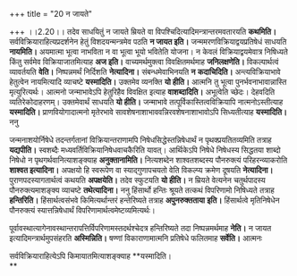+++
title = "20 न जायते"

+++
।।2.20।। तदेव साधयितुं न जायते म्रियते वा
विपश्चिदित्यादिमन्त्रान्तरमवतारयति **कथमिति।**
सर्वविक्रियाराहित्यप्रदर्शनेन हेतुं विशदयन्मन्त्रमेव पठति **न जायत
इति।** जन्ममरणविक्रियाद्वयप्रतिषेधं साधयति **नायमिति।** अयमात्मा
भूत्वा नाभविता न वा भूत्वा भूयो भवितेति योजना। न केवलं
विक्रियाद्वयमेवात्र निषिध्यते किंतु सर्वमेव विक्रियाजातमित्याह **अज
इति।** वाच्यमर्थमुक्त्वा विवक्षितमर्थमाह **जनिलक्षणेति।**
विकल्पार्थत्वं व्यावर्तयति **वेति।** निष्पन्नमर्थं निर्दिशति
**नेत्यादिना।** संबन्धमेवाभिनयति **न** **कदाचिदिति।**
अन्त्यविक्रियाभावे हेतुत्वेन नायमित्यादि व्याचष्टे **यस्मादिति।**
उक्तमेव व्यनक्ति **यो हीति।** आत्मनि तु भूत्वा पुनर्भवनाभावान्नास्ति
मृत्युरित्यर्थः। आत्मनो जन्माभावेऽपि हेतुरिहैव विवक्षित इत्याह
**वाशब्दादिति।** अभूत्वेति च्छेदः। देहवदिति व्यतिरेकोदाहरणम्।
उक्तमेवार्थं साधयति **यो हीति।** जन्माभावे
तत्पूर्विकास्तित्वविक्रियापि नात्मनोऽस्तीत्याह **यस्मादिति।**
प्राणवियोगादात्मनो मृतेरभावे सावशेषनाशाभाववन्निरवशेषनाशाभावोऽपि
सिध्यतीत्याह **यस्मादिति।** ननु  
  
जन्मनाशयोर्निषेधे तदन्तर्गतानां विक्रियान्तराणामपि
निषेधसिद्धेस्तन्निषेधार्थं न पृथक्प्रयतितव्यमिति तत्राह **यद्यपीति।**
स्वशब्दैः मध्यवर्तिविक्रियानिषेधवाचकैरिति यावत्। आर्थिकेऽपि निषेधे
निषेधस्य सिद्धतया शाब्दो निषेधो न पृथगर्थवानित्याशङ्क्याह
**अनुक्तानामिति।** नित्यशब्देन शाश्वतशब्दस्य पौनरुक्त्यं
परिहरन्व्याकरोति **शाश्वत इत्यादिना।** अपक्षयो हि स्वरूपेण वा
स्याद्गुणापचयतो वेति विकल्प्य क्रमेण दूषयति **नेत्यादिना।**
पुराणपदस्यागतार्थत्वं कथयति **अपक्षयेति।** तदेव स्फुटयति **यो
हीति।** न म्रियते वेत्यनेन चतुर्थपादस्य पौनरुक्त्यमाशङ्क्य व्याचष्टे
**तथेत्यादिना।** ननु हिंसार्थो हन्तिः श्रूयते तत्कथं विपरिणामो
निषिध्यते तत्राह **हन्तिरिति।** हिंसार्थत्वसंभवे किमित्यर्थान्तरं
हन्तेरिष्यते तत्राह **अपुनरुक्तताया** **इति।** हिंसार्थत्वे
मृतिनिषेधेन पौनरुक्त्यं स्यात्तन्निषेधार्थं
विपरिणामार्थत्वमेष्टव्यमित्यर्थः।  
  
पूर्वावस्थात्यागेनावस्थान्तरापत्तिर्विपरिणामस्तदर्थश्चेदत्र हन्तिरिष्यते
तदा निष्पन्नमर्थमाह **नेति।** न जायत इत्यादिमन्त्रार्थमुपसंहरति
**अस्मिन्निति।** षण्णां विकाराणामात्मनि प्रतिषेधे फलितमाह
**सर्वेति।** आत्मनः  
  
सर्वविक्रियाराहित्येऽपि किमायातमित्याशङ्क्याह **यस्मादिति।  
**
